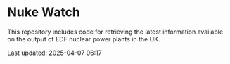 # Nuke Watch

This repository includes code for retrieving the latest information available on the output of EDF nuclear power plants in the UK.

Last updated: 2025-04-07 06:17